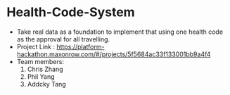 # Health-Code-System
- Take real data as a foundation to implement that using one health code as the approval for all travelling.
- Project Link : https://platform-hackathon.maxonrow.com/#/projects/5f5684ac33f133001bb9a4f4
- Team members:
  1. Chris Zhang
  2. Phil Yang
  3. Addcky Tang
